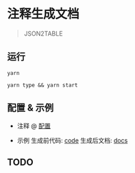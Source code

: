 # 注释生成文档

> JSON2TABLE

## 运行

```
yarn

yarn type && yarn start
```

## 配置 & 示例

- 注释 @ [配置](./src/common/paramMap.ts)

- 示例
  生成前代码: [code](./code/exampleA.ts)
  生成后文档: [docs](./docs/exampleA.md)

## TODO
